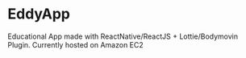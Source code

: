 # EddyApp
Educational App made with ReactNative/ReactJS + Lottie/Bodymovin Plugin. Currently hosted on Amazon EC2
